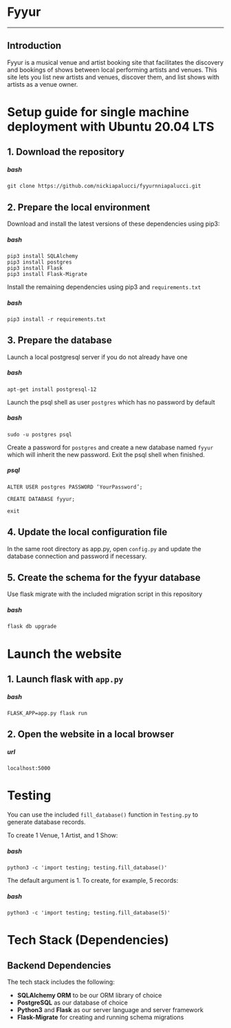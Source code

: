 # **Fyyur**
-----

## Introduction

Fyyur is a musical venue and artist booking site that facilitates the discovery and bookings of shows between local performing artists and venues. This site lets you list new artists and venues, discover them, and list shows with artists as a venue owner.

# Setup guide for single machine deployment with Ubuntu 20.04 LTS

## 1. Download the repository

##### bash
```
git clone https://github.com/nickiapalucci/fyyurnniapalucci.git
```

## 2. Prepare the local environment

Download and install the latest versions of these dependencies using pip3:

##### bash
```
pip3 install SQLAlchemy
pip3 install postgres
pip3 install Flask
pip3 install Flask-Migrate
```

Install the remaining dependencies using pip3 and `requirements.txt`

##### bash
```
pip3 install -r requirements.txt
```

## 3. Prepare the database

Launch a local postgresql server if you do not already have one

##### bash
```
apt-get install postgresql-12
```

Launch the psql shell as user `postgres` which has no password by default

##### bash
```
sudo -u postgres psql
```

Create a password for `postgres` and create a new database named `fyyur` which will inherit the new password.  Exit the psql shell when finished.

##### psql
```
ALTER USER postgres PASSWORD ‘YourPassword’;

CREATE DATABASE fyyur;

exit
```

## 4. Update the local configuration file

In the same root directory as app.py, open `config.py` and update the database connection and password if necessary.

## 5. Create the schema for the fyyur database

Use flask migrate with the included migration script in this repository

##### bash
```
flask db upgrade
```

# Launch the website

## 1. Launch flask with `app.py`

##### bash
```
FLASK_APP=app.py flask run
```

## 2. Open the website in a local browser

##### url
```http
localhost:5000
```

# Testing

You can use the included `fill_database()` function in `Testing.py` to generate database records.

To create 1 Venue, 1 Artist, and 1 Show:

##### bash
```
python3 -c 'import testing; testing.fill_database()'
```

The default argument is 1.  To create, for example, 5 records:

##### bash
```
python3 -c 'import testing; testing.fill_database(5)'
```

# Tech Stack (Dependencies)

## Backend Dependencies
The tech stack includes the following:
 * **SQLAlchemy ORM** to be our ORM library of choice
 * **PostgreSQL** as our database of choice
 * **Python3** and **Flask** as our server language and server framework
 * **Flask-Migrate** for creating and running schema migrations